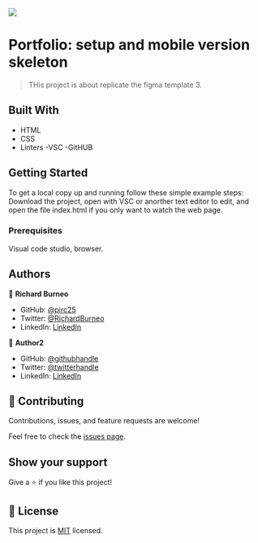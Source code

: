 ![](https://img.shields.io/badge/Microverse-blueviolet)

# Portfolio: setup and mobile version skeleton

> THis project is about replicate the figma template 3.

## Built With

- HTML
- CSS
- Linters
  -VSC
  -GitHUB

## Getting Started

To get a local copy up and running follow these simple example steps:
Download the project, open with VSC or anorther text editor to edit, and open the file index.html if you only want to watch the web page.

### Prerequisites

Visual code studio, browser.

## Authors

👤 **Richard Burneo**

- GitHub: [@pirc25](https://github.com/pirc25)
- Twitter: [@RichardBurneo](https://twitter.com/RichardBurneo)
- LinkedIn: [LinkedIn](https://www.linkedin.com/in/richard-burneo-aguilera-1277aa203/)

👤 **Author2**

- GitHub: [@githubhandle](https://github.com/githubhandle)
- Twitter: [@twitterhandle](https://twitter.com/twitterhandle)
- LinkedIn: [LinkedIn](https://linkedin.com/in/linkedinhandle)

## 🤝 Contributing

Contributions, issues, and feature requests are welcome!

Feel free to check the [issues page](../../issues/).

## Show your support

Give a ⭐️ if you like this project!

## 📝 License

This project is [MIT](./MIT.md) licensed.
